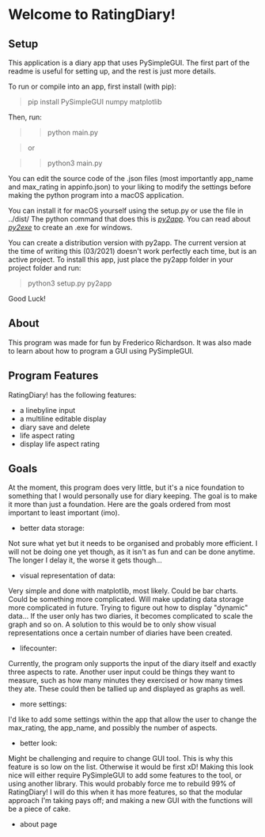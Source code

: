 <h1>Welcome to RatingDiary!</h1>

<h2>Setup</h2>
This application is a diary app that uses PySimpleGUI. The first part of the readme is useful for setting up, and the rest is just more details.

To run or compile into an app, first install (with pip):

> pip install PySimpleGUI numpy matplotlib

Then, run:

>> python main.py

>or

>> python3 main.py

You can edit the source code of the .json files (most importantly app_name and max_rating in appinfo.json) to your liking to modify the settings before making the python program into a macOS application.

You can install it for macOS yourself using the setup.py or use the file in ../dist/
The python command that does this is *[py2app](https://pypi.org/project/py2app/)*. You can read about *[py2exe](https://pypi.org/project/py2exe/)* to create an .exe for windows.

You can create a distribution version with py2app. The current version at the time of writing this (03/2021) doesn't work perfectly each time, but is an active project. To install this app, just place the py2app folder in your project folder and run:

> python3 setup.py py2app

Good Luck!

<h2>About</h2>

This program was made for fun by Frederico Richardson. It was also made to learn about how to program a GUI using PySimpleGUI.

<h2>Program Features</h2>

RatingDiary! has the following features:

- a linebyline input
- a multiline editable display
- diary save and delete
- life aspect rating
- display life aspect rating

<h2>Goals</h2>

At the moment, this program does very little, but it's a nice foundation to something that I would personally use for diary keeping. The goal is to make it more than just a foundation. Here are the goals ordered from most important to least important (imo).

- better data storage:

Not sure what yet but it needs to be organised and probably more efficient. I will not be doing one yet though, as it isn't as fun and can be done anytime. The longer I delay it, the worse it gets though...

- visual representation of data:

Very simple and done with matplotlib, most likely. Could be bar charts. Could be something more complicated. Will make updating data storage more complicated in future. Trying to figure out how to display "dynamic" data... If the user only has two diaries, it becomes complicated to scale the graph and so on. A solution to this would be to only show visual representations once a certain number of diaries have been created.

- lifecounter:

Currently, the program only supports the input of the diary itself and exactly three aspects to rate. Another user input could be things they want to measure, such as how many minutes they exercised or how many times they ate. These could then be tallied up and displayed as graphs as well.

- more settings:

I'd like to add some settings within the app that allow the user to change the max_rating, the app_name, and possibly the number of aspects.

- better look:

Might be challenging and require to change GUI tool. This is why this feature is so low on the list. Otherwise it would be first xD! Making this look nice will either require PySimpleGUI to add some features to the tool, or using another library. This would probably force me to rebuild 99% of RatingDiary! I will do this when it has more features, so that the modular approach I'm taking pays off; and making a new GUI with the functions will be a piece of cake.

- about page
